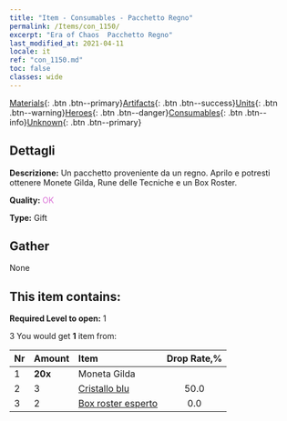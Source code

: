 ```yaml
---
title: "Item - Consumables - Pacchetto Regno"
permalink: /Items/con_1150/
excerpt: "Era of Chaos  Pacchetto Regno"
last_modified_at: 2021-04-11
locale: it
ref: "con_1150.md"
toc: false
classes: wide
---
```

 [Materials](/it/Items/){: .btn .btn--primary}[Artifacts](/it/Items/Artifacts/){: .btn .btn--success}[Units](/it/Items/Units/){: .btn .btn--warning}[Heroes](/it/Items/Heroes/){: .btn .btn--danger}[Consumables](/it/Items/Consumables/){: .btn .btn--info}[Unknown](/it/Items/Unknown/){: .btn .btn--primary}

## Dettagli
 **Descrizione:** Un pacchetto proveniente da un regno. Aprilo e potresti ottenere Monete Gilda, Rune delle Tecniche e un Box Roster.

 **Quality:** <span style="color: #DA70D6">OK</span>

 **Type:** Gift

## Gather

  None

## This item contains:

 **Required Level to open:** 1

 3 You would get **1** item  from:

  | Nr | Amount |     Item    | Drop Rate,% |
  |:---|:-------|:------------|:---------:|
  | 1 |  **20x** | Moneta Gilda |  | 50.0 | 
  | 2 | 3 | [Cristallo blu](/it/Items/con_716/) | 50.0 | 
  | 3 | 2 | [Box roster esperto](/it/Items/con_776/) | 0.0 | 
